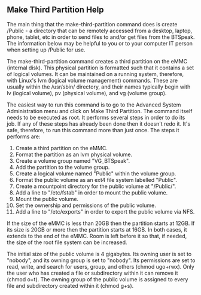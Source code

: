 ## Make Third Partition Help

The main thing that the make-third-partition command does is create /Public -
a directory that can be remotely accessed from a desktop, laptop, phone, tablet, etc
in order to send files to and/or get files from the BTSpeak.
The information below may be helpful to you or to your computer IT person when setting up /Public for use.

The make-third-partition command creates a third partition on the eMMC (internal disk).
This physical partition is formatted such that it contains a set of logical volumes.
It can be maintained on a running system, therefore, with Linux's lvm (logical volume management) commands.
These are usually within the /usr/sbin/ directory, and their names typically begin with
lv (logical volume), pv (physical volume), and vg (volume group).

The easiest way to run this command is to go to the Advanced System Administration menu and click on Make Third Partition.
The command itself needs to be executed as root.
It performs several steps in order to do its job.
If any of these steps has already been done then it doesn't redo it.
It's safe, therefore, to run this command more than just once.
The steps it performs are:
  1. Create a third partition on the eMMC.
  1. Format the partition as an lvm physical volume.
  1. Create a volume group named "VG_BTSpeak".
  1. Add the partition to the volume group.
  1. Create a logical volume named "Public" within the volume group.
  1. Format the public volume as an ext4 file system labelled "Public".
  1. Create a mountpoint directory for the public volume at "/Public/".
  1. Add a line to "/etc/fstab" in order to mount the public volume.
  1. Mount the public volume.
  1. Set the ownership and permissions of the public volume.
  1. Add a line to "/etc/exports" in order to export the public volume via NFS.

If the size of the eMMC is less than 20GB then the partition starts at 12GB.
If its size is 20GB or more then the partition starts at 16GB.
In both cases, it extends to the end of the eMMC.
Room is left before it so that, if needed, the size of the root file system can be increased.

The initial size of the public volume is 4 gigabytes.
Its owning user is set to "nobody", and its owning group is set to "nobody".
Its permissions are set to read, write, and search for users, group, and others (chmod ugo+rwx).
Only the user who has created a file or subdirectory within it can remove it (chmod o+t).
The owning group of the public volume is assigned to every file and subdirectory created within it (chmod g+s).

